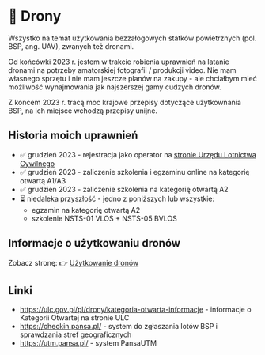 # 🚁 Drony

Wszystko na temat użytkowania bezzałogowych statków powietrznych (pol. BSP, ang. UAV), zwanych też dronami.

Od końcówki 2023 r. jestem w trakcie robienia uprawnień na latanie dronami na potrzeby amatorskiej fotografii / produkcji video. Nie mam własnego sprzętu i nie mam jeszcze planów na zakupy - ale chciałbym mieć możliwość wynajmowania jak najszerszej gamy cudzych dronów.

Z końcem 2023 r. tracą moc krajowe przepisy dotyczące użytkownania BSP, na ich miejsce wchodzą przepisy unijne.

## Historia moich uprawnień

- ✅ grudzień 2023 - rejestracja jako operator na [stronie Urzędu Lotnictwa Cywilnego](https://drony.ulc.gov.pl/)
- ✅ grudzień 2023 - zaliczenie szkolenia i egzaminu online na kategorię otwartą A1/A3
- ✅ grudzień 2023 - zaliczenie szkolenia na kategorię otwartą A2
- ⏳ niedaleka przyszłość - jedno z poniższych lub wszystkie:
  - egzamin na kategorię otwartą A2
  - szkolenie NSTS-01 VLOS + NSTS-05 BVLOS

## Informacje o użytkowaniu dronów

Zobacz stronę: 👉 [Użytkowanie dronów](/pl/drony/uzytkowanie/)

## Linki

- https://ulc.gov.pl/pl/drony/kategoria-otwarta-informacje - informacje o Kategorii Otwartej na stronie ULC
- https://checkin.pansa.pl/ - system do zgłaszania lotów BSP i sprawdzania stref geograficznych
- https://utm.pansa.pl/ - system PansaUTM
